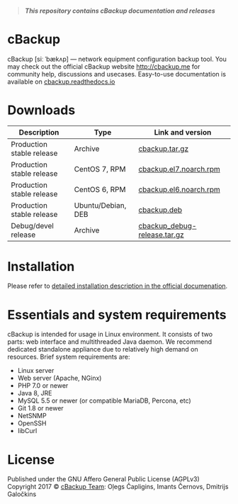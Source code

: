 > ##### This repository contains cBackup documentation and releases

# cBackup

cBackup [siː ˈbækʌp] — network equipment configuration backup tool. You may check out the official cBackup website <http://cbackup.me> for community help, discussions and usecases. Easy-to-use documentation is available on [cbackup.readthedocs.io](http://http://cbackup.rtfd.io/)

# Downloads

Description | Type | Link and version
--------- | --------- | ---------
Production stable release | Archive | [cbackup.tar.gz](http://cbackup.me/latest)
Production stable release | CentOS 7, RPM | [cbackup.el7.noarch.rpm](http://cbackup.me/latest?package=rpm&sub=el7)
Production stable release | CentOS 6, RPM | [cbackup.el6.noarch.rpm](http://cbackup.me/latest?package=rpm&sub=el6)
Production stable release | Ubuntu/Debian, DEB | [cbackup.deb](http://cbackup.me/latest?package=deb)
Debug/devel release | Archive | [cbackup_debug-release.tar.gz](http://cbackup.me/latest?package=debug&sub=release)

# Installation

Please refer to [detailed installation description in the official documenation](http://cbackup.readthedocs.io/en/latest/getting-started/install/).

# Essentials and system requirements

cBackup is intended for usage in Linux environment. It consists of two parts: web interface and multithreaded Java daemon. We recommend dedicated standalone appliance due to relatively high demand on resources. Brief system requirements are:
* Linux server
* Web server (Apache, NGinx)
* PHP 7.0 or newer
* Java 8, JRE
* MySQL 5.5 or newer (or compatible MariaDB, Percona, etc)
* Git 1.8 or newer
* NetSNMP
* OpenSSH
* libCurl

# License

Published under the GNU Affero General Public License (AGPLv3)<br>
Copyright 2017 © [cBackup Team](http://cbackup.me): Oļegs Čapligins, Imants Černovs, Dmitrijs Galočkins  
